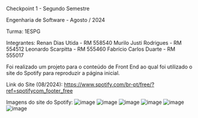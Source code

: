 Checkpoint 1 - Segundo Semestre 

Engenharia de Software - Agosto / 2024

Turma: 1ESPG

Integrantes:
Renan Dias Utida - RM 558540
Murilo Justi Rodrigues - RM 554512
Leonardo Scarpitta - RM 555460
Fabrício Carlos Duarte - RM 555017

Foi realizado um projeto para o conteúdo de Front End ao qual foi utilizado o site do Spotify para reproduzir a página inicial.

Link do Site (08/2024): https://www.spotify.com/br-pt/free/?ref=spotifycom_footer_free

Imagens do site do Spotify: 
![image](https://github.com/user-attachments/assets/6778fbdd-5272-401c-9d22-5044882c5cdc)
![image](https://github.com/user-attachments/assets/1eeb110a-74af-4b06-8a50-62e5751d93bd)
![image](https://github.com/user-attachments/assets/b97e4919-bc96-46e5-b49c-6bbe09383cb7)
![image](https://github.com/user-attachments/assets/41e358c7-e2fd-4d3b-8eae-cad970e89d6f)
![image](https://github.com/user-attachments/assets/85e0fdf5-e5f8-429d-b1a3-59456b793370)
![image](https://github.com/user-attachments/assets/e0846ef5-cd9b-47b5-8536-ba09ed8caf68)